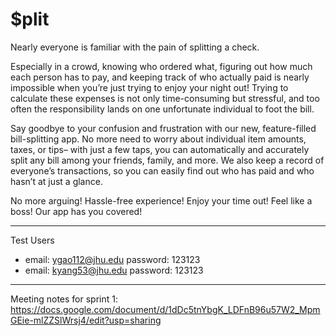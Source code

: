 # $plit


Nearly everyone is familiar with the pain of splitting a check.


Especially in a crowd, knowing who ordered what, figuring out how much each person has to pay, and keeping track of who actually paid is nearly impossible when you’re just trying to enjoy your night out! Trying to calculate these expenses is not only time-consuming but stressful, and too often the responsibility lands on one unfortunate individual to foot the bill.


Say goodbye to your confusion and frustration with our new, feature-filled bill-splitting app. No more need to worry about individual item amounts, taxes, or tips– with just a few taps, you can automatically and accurately split any bill among your friends, family, and more. We also keep a record of everyone’s transactions, so you can easily find out who has paid and who hasn’t at just a glance.

No more arguing! Hassle-free experience! Enjoy your time out! Feel like a boss! Our app has you covered!


------

Test Users
- email: ygao112@jhu.edu
  password: 123123
- email: kyang53@jhu.edu
  password: 123123

------
Meeting notes for sprint 1:
https://docs.google.com/document/d/1dDc5tnYbgK_LDFnB96u57W2_MpmGEie-mlZZSlWrsj4/edit?usp=sharing

